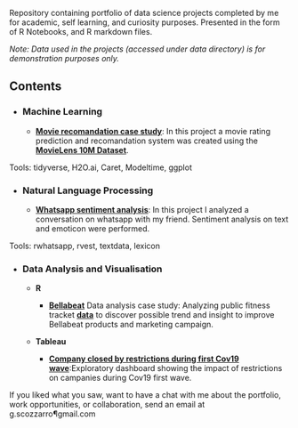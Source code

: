 Repository containing portfolio of data science projects completed by me for academic, self learning, and curiosity purposes. Presented in the form of R Notebooks, and R markdown files.


_Note: Data used in the projects (accessed under data directory) is for demonstration purposes only._

## Contents

- ### Machine Learning
	-  __[Movie recomandation case study](https://github.com/scozzarro/Portfolio/tree/main/movie_recomandation_case_study)__: In this project a movie rating prediction and recomandation system was created using the __[MovieLens 10M Dataset](http://movielens.org)__.
	
Tools: tidyverse, H2O.ai, Caret, Modeltime, ggplot 

- ### Natural Language Processing
	-  __[Whatsapp sentiment analysis](https://github.com/scozzarro/Portfolio/tree/main/Whatsapp_chat_data_analysis_project)__: In this project I analyzed a conversation on whatsapp with my friend. Sentiment analysis on text and emoticon were performed. 
	

Tools: rwhatsapp, rvest, textdata, lexicon

- ### Data Analysis and Visualisation

	- __R__ 
		-  __[Bellabeat](https://bellabeat.com/)__ Data analysis case study: Analyzing public fitness tracket __[data](https://www.kaggle.com/arashnic/fitbit)__ to 			discover possible trend and insight to improve Bellabeat products and marketing campaign. 
	
	- __Tableau__
		
		- __[Company closed by restrictions during first Cov19 wave](https://tabsoft.co/3xoZ4ub)__:Exploratory dashboard showing the impact of restrictions on campanies during Cov19 first wave.


If you liked what you saw, want to have a chat with me about the portfolio, work opportunities, or collaboration, send an email at g.scozzarro¶gmail.com 
